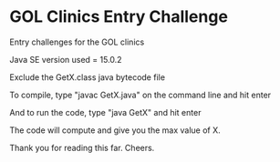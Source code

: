 # GOL Clinics Entry Challenge 

Entry challenges for the GOL clinics 

Java SE version used = 15.0.2

Exclude the GetX.class java bytecode file

To compile, type "javac GetX.java" on the command line and hit enter

And to run the code, type "java GetX" and hit enter

The code will compute and give you the max value of X.

Thank you for reading this far. Cheers.
